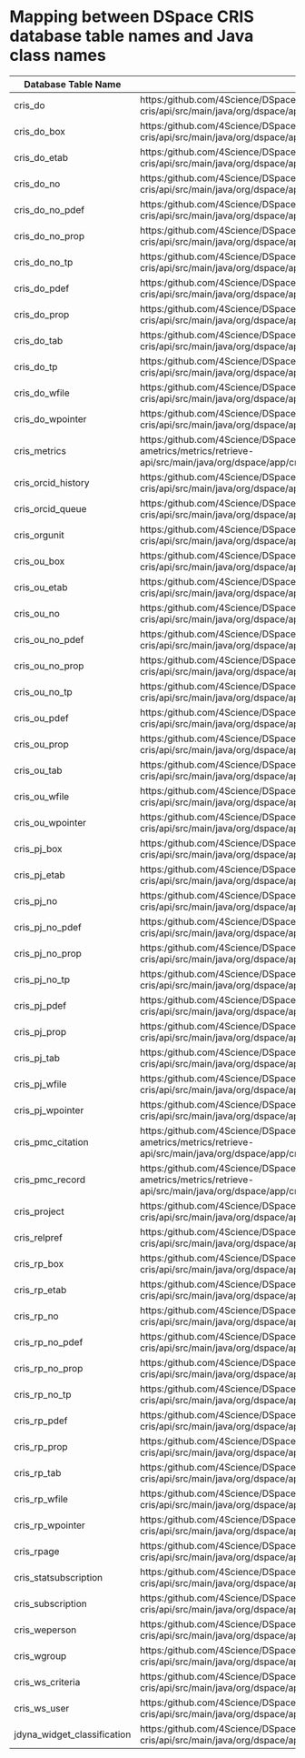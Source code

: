 # Mapping between DSpace CRIS database table names and Java class names
| Database Table Name | Java Class Name |
|---------------------|-----------------|
| cris_do | https:/github.com/4Science/DSpace/tree/dspace-5_x_x-cris/dspace-cris/api/src/main/java/org/dspace/app/cris/model/ResearchObject |
| cris_do_box | https:/github.com/4Science/DSpace/tree/dspace-5_x_x-cris/dspace-cris/api/src/main/java/org/dspace/app/cris/model/jdyna/BoxDynamicObject |
| cris_do_etab | https:/github.com/4Science/DSpace/tree/dspace-5_x_x-cris/dspace-cris/api/src/main/java/org/dspace/app/cris/model/jdyna/EditTabDynamicObject |
| cris_do_no | https:/github.com/4Science/DSpace/tree/dspace-5_x_x-cris/dspace-cris/api/src/main/java/org/dspace/app/cris/model/jdyna/DynamicNestedObject |
| cris_do_no_pdef | https:/github.com/4Science/DSpace/tree/dspace-5_x_x-cris/dspace-cris/api/src/main/java/org/dspace/app/cris/model/jdyna/DynamicNestedPropertiesDefinition |
| cris_do_no_prop | https:/github.com/4Science/DSpace/tree/dspace-5_x_x-cris/dspace-cris/api/src/main/java/org/dspace/app/cris/model/jdyna/DynamicNestedProperty |
| cris_do_no_tp | https:/github.com/4Science/DSpace/tree/dspace-5_x_x-cris/dspace-cris/api/src/main/java/org/dspace/app/cris/model/jdyna/DynamicTypeNestedObject |
| cris_do_pdef | https:/github.com/4Science/DSpace/tree/dspace-5_x_x-cris/dspace-cris/api/src/main/java/org/dspace/app/cris/model/jdyna/DynamicPropertiesDefinition |
| cris_do_prop | https:/github.com/4Science/DSpace/tree/dspace-5_x_x-cris/dspace-cris/api/src/main/java/org/dspace/app/cris/model/jdyna/DynamicProperty |
| cris_do_tab | https:/github.com/4Science/DSpace/tree/dspace-5_x_x-cris/dspace-cris/api/src/main/java/org/dspace/app/cris/model/jdyna/TabDynamicObject |
| cris_do_tp | https:/github.com/4Science/DSpace/tree/dspace-5_x_x-cris/dspace-cris/api/src/main/java/org/dspace/app/cris/model/jdyna/DynamicObjectType |
| cris_do_wfile | https:/github.com/4Science/DSpace/tree/dspace-5_x_x-cris/dspace-cris/api/src/main/java/org/dspace/app/cris/model/jdyna/widget/WidgetFileDO |
| cris_do_wpointer | https:/github.com/4Science/DSpace/tree/dspace-5_x_x-cris/dspace-cris/api/src/main/java/org/dspace/app/cris/model/jdyna/widget/WidgetPointerDO |
| cris_metrics | https:/github.com/4Science/DSpace/tree/dspace-5_x_x-cris/dspace-cris-ametrics/metrics/retrieve-api/src/main/java/org/dspace/app/cris/metrics/common/model/CrisMetrics |
| cris_orcid_history | https:/github.com/4Science/DSpace/tree/dspace-5_x_x-cris/dspace-cris/api/src/main/java/org/dspace/app/cris/model/orcid/OrcidHistory |
| cris_orcid_queue | https:/github.com/4Science/DSpace/tree/dspace-5_x_x-cris/dspace-cris/api/src/main/java/org/dspace/app/cris/model/orcid/OrcidQueue |
| cris_orgunit | https:/github.com/4Science/DSpace/tree/dspace-5_x_x-cris/dspace-cris/api/src/main/java/org/dspace/app/cris/model/OrganizationUnit |
| cris_ou_box | https:/github.com/4Science/DSpace/tree/dspace-5_x_x-cris/dspace-cris/api/src/main/java/org/dspace/app/cris/model/jdyna/BoxOrganizationUnit |
| cris_ou_etab | https:/github.com/4Science/DSpace/tree/dspace-5_x_x-cris/dspace-cris/api/src/main/java/org/dspace/app/cris/model/jdyna/EditTabOrganizationUnit |
| cris_ou_no | https:/github.com/4Science/DSpace/tree/dspace-5_x_x-cris/dspace-cris/api/src/main/java/org/dspace/app/cris/model/jdyna/OUNestedObject |
| cris_ou_no_pdef | https:/github.com/4Science/DSpace/tree/dspace-5_x_x-cris/dspace-cris/api/src/main/java/org/dspace/app/cris/model/jdyna/OUNestedPropertiesDefinition |
| cris_ou_no_prop | https:/github.com/4Science/DSpace/tree/dspace-5_x_x-cris/dspace-cris/api/src/main/java/org/dspace/app/cris/model/jdyna/OUNestedProperty |
| cris_ou_no_tp | https:/github.com/4Science/DSpace/tree/dspace-5_x_x-cris/dspace-cris/api/src/main/java/org/dspace/app/cris/model/jdyna/OUTypeNestedObject |
| cris_ou_pdef | https:/github.com/4Science/DSpace/tree/dspace-5_x_x-cris/dspace-cris/api/src/main/java/org/dspace/app/cris/model/jdyna/OUPropertiesDefinition |
| cris_ou_prop | https:/github.com/4Science/DSpace/tree/dspace-5_x_x-cris/dspace-cris/api/src/main/java/org/dspace/app/cris/model/jdyna/OUProperty |
| cris_ou_tab | https:/github.com/4Science/DSpace/tree/dspace-5_x_x-cris/dspace-cris/api/src/main/java/org/dspace/app/cris/model/jdyna/TabOrganizationUnit |
| cris_ou_wfile | https:/github.com/4Science/DSpace/tree/dspace-5_x_x-cris/dspace-cris/api/src/main/java/org/dspace/app/cris/model/jdyna/widget/WidgetFileOU |
| cris_ou_wpointer | https:/github.com/4Science/DSpace/tree/dspace-5_x_x-cris/dspace-cris/api/src/main/java/org/dspace/app/cris/model/jdyna/widget/WidgetPointerOU |
| cris_pj_box | https:/github.com/4Science/DSpace/tree/dspace-5_x_x-cris/dspace-cris/api/src/main/java/org/dspace/app/cris/model/jdyna/BoxProject |
| cris_pj_etab | https:/github.com/4Science/DSpace/tree/dspace-5_x_x-cris/dspace-cris/api/src/main/java/org/dspace/app/cris/model/jdyna/EditTabProject |
| cris_pj_no | https:/github.com/4Science/DSpace/tree/dspace-5_x_x-cris/dspace-cris/api/src/main/java/org/dspace/app/cris/model/jdyna/ProjectNestedObject |
| cris_pj_no_pdef | https:/github.com/4Science/DSpace/tree/dspace-5_x_x-cris/dspace-cris/api/src/main/java/org/dspace/app/cris/model/jdyna/ProjectNestedPropertiesDefinition |
| cris_pj_no_prop | https:/github.com/4Science/DSpace/tree/dspace-5_x_x-cris/dspace-cris/api/src/main/java/org/dspace/app/cris/model/jdyna/ProjectNestedProperty |
| cris_pj_no_tp | https:/github.com/4Science/DSpace/tree/dspace-5_x_x-cris/dspace-cris/api/src/main/java/org/dspace/app/cris/model/jdyna/ProjectTypeNestedObject |
| cris_pj_pdef | https:/github.com/4Science/DSpace/tree/dspace-5_x_x-cris/dspace-cris/api/src/main/java/org/dspace/app/cris/model/jdyna/ProjectPropertiesDefinition |
| cris_pj_prop | https:/github.com/4Science/DSpace/tree/dspace-5_x_x-cris/dspace-cris/api/src/main/java/org/dspace/app/cris/model/jdyna/ProjectProperty |
| cris_pj_tab | https:/github.com/4Science/DSpace/tree/dspace-5_x_x-cris/dspace-cris/api/src/main/java/org/dspace/app/cris/model/jdyna/TabProject |
| cris_pj_wfile | https:/github.com/4Science/DSpace/tree/dspace-5_x_x-cris/dspace-cris/api/src/main/java/org/dspace/app/cris/model/jdyna/widget/WidgetFileProject |
| cris_pj_wpointer | https:/github.com/4Science/DSpace/tree/dspace-5_x_x-cris/dspace-cris/api/src/main/java/org/dspace/app/cris/model/jdyna/widget/WidgetPointerPJ |
| cris_pmc_citation | https:/github.com/4Science/DSpace/tree/dspace-5_x_x-cris/dspace-cris-ametrics/metrics/retrieve-api/src/main/java/org/dspace/app/cris/metrics/pmc/model/PMCCitation |
| cris_pmc_record | https:/github.com/4Science/DSpace/tree/dspace-5_x_x-cris/dspace-cris-ametrics/metrics/retrieve-api/src/main/java/org/dspace/app/cris/metrics/pmc/model/PMCRecord |
| cris_project | https:/github.com/4Science/DSpace/tree/dspace-5_x_x-cris/dspace-cris/api/src/main/java/org/dspace/app/cris/model/Project |
| cris_relpref | https:/github.com/4Science/DSpace/tree/dspace-5_x_x-cris/dspace-cris/api/src/main/java/org/dspace/app/cris/model/RelationPreference |
| cris_rp_box | https:/github.com/4Science/DSpace/tree/dspace-5_x_x-cris/dspace-cris/api/src/main/java/org/dspace/app/cris/model/jdyna/BoxResearcherPage |
| cris_rp_etab | https:/github.com/4Science/DSpace/tree/dspace-5_x_x-cris/dspace-cris/api/src/main/java/org/dspace/app/cris/model/jdyna/EditTabResearcherPage |
| cris_rp_no | https:/github.com/4Science/DSpace/tree/dspace-5_x_x-cris/dspace-cris/api/src/main/java/org/dspace/app/cris/model/jdyna/RPNestedObject |
| cris_rp_no_pdef | https:/github.com/4Science/DSpace/tree/dspace-5_x_x-cris/dspace-cris/api/src/main/java/org/dspace/app/cris/model/jdyna/RPNestedPropertiesDefinition |
| cris_rp_no_prop | https:/github.com/4Science/DSpace/tree/dspace-5_x_x-cris/dspace-cris/api/src/main/java/org/dspace/app/cris/model/jdyna/RPNestedProperty |
| cris_rp_no_tp | https:/github.com/4Science/DSpace/tree/dspace-5_x_x-cris/dspace-cris/api/src/main/java/org/dspace/app/cris/model/jdyna/RPTypeNestedObject |
| cris_rp_pdef | https:/github.com/4Science/DSpace/tree/dspace-5_x_x-cris/dspace-cris/api/src/main/java/org/dspace/app/cris/model/jdyna/RPPropertiesDefinition |
| cris_rp_prop | https:/github.com/4Science/DSpace/tree/dspace-5_x_x-cris/dspace-cris/api/src/main/java/org/dspace/app/cris/model/jdyna/RPProperty |
| cris_rp_tab | https:/github.com/4Science/DSpace/tree/dspace-5_x_x-cris/dspace-cris/api/src/main/java/org/dspace/app/cris/model/jdyna/TabResearcherPage |
| cris_rp_wfile | https:/github.com/4Science/DSpace/tree/dspace-5_x_x-cris/dspace-cris/api/src/main/java/org/dspace/app/cris/model/jdyna/widget/WidgetFileRP |
| cris_rp_wpointer | https:/github.com/4Science/DSpace/tree/dspace-5_x_x-cris/dspace-cris/api/src/main/java/org/dspace/app/cris/model/jdyna/widget/WidgetPointerRP |
| cris_rpage | https:/github.com/4Science/DSpace/tree/dspace-5_x_x-cris/dspace-cris/api/src/main/java/org/dspace/app/cris/model/ResearcherPage |
| cris_statsubscription | https:/github.com/4Science/DSpace/tree/dspace-5_x_x-cris/dspace-cris/api/src/main/java/org/dspace/app/cris/model/StatSubscription |
| cris_subscription | https:/github.com/4Science/DSpace/tree/dspace-5_x_x-cris/dspace-cris/api/src/main/java/org/dspace/app/cris/model/CrisSubscription |
| cris_weperson | https:/github.com/4Science/DSpace/tree/dspace-5_x_x-cris/dspace-cris/api/src/main/java/org/dspace/app/cris/model/jdyna/widget/WidgetEPerson |
| cris_wgroup | https:/github.com/4Science/DSpace/tree/dspace-5_x_x-cris/dspace-cris/api/src/main/java/org/dspace/app/cris/model/jdyna/widget/WidgetGroup |
| cris_ws_criteria | https:/github.com/4Science/DSpace/tree/dspace-5_x_x-cris/dspace-cris/api/src/main/java/org/dspace/app/cris/model/ws/Criteria |
| cris_ws_user | https:/github.com/4Science/DSpace/tree/dspace-5_x_x-cris/dspace-cris/api/src/main/java/org/dspace/app/cris/model/ws/User |
| jdyna_widget_classification | https:/github.com/4Science/DSpace/tree/dspace-5_x_x-cris/dspace-cris/api/src/main/java/org/dspace/app/cris/model/jdyna/widget/WidgetClassificationTree |
